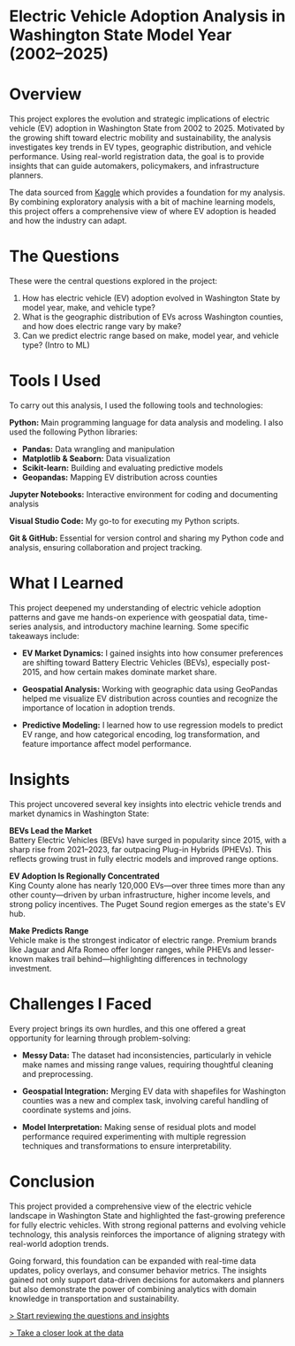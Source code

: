 # Electric Vehicle Adoption Analysis in Washington State Model Year (2002–2025)

# Overview

This project explores the evolution and strategic implications of electric vehicle (EV) adoption in Washington State from 2002 to 2025. Motivated by the growing shift toward electric mobility and sustainability, the analysis investigates key trends in EV types, geographic distribution, and vehicle performance. Using real-world registration data, the goal is to provide insights that can guide automakers, policymakers, and infrastructure planners.

The data sourced from [Kaggle](https://www.kaggle.com/datasets/ricardobj/electric-vehicle-population) which provides a foundation for my analysis. By combining exploratory analysis with a bit of machine learning models, this project offers a comprehensive view of where EV adoption is headed and how the industry can adapt.

# The Questions
These were the central questions explored in the project:
1. How has electric vehicle (EV) adoption evolved in Washington State by model year, make, and vehicle type?
2. What is the geographic distribution of EVs across Washington counties, and how does electric range vary by make?
3. Can we predict electric range based on make, model year, and vehicle type? (Intro to ML)

# Tools I Used

To carry out this analysis, I used the following tools and technologies:

**Python:** Main programming language for data analysis and modeling. I also used the following Python libraries:
- **Pandas:** Data wrangling and manipulation
- **Matplotlib & Seaborn:** Data visualization
- **Scikit-learn:** Building and evaluating predictive models
- **Geopandas:** Mapping EV distribution across counties

**Jupyter Notebooks:** Interactive environment for coding and documenting analysis

**Visual Studio Code:** My go-to for executing my Python scripts.

**Git & GitHub:** Essential for version control and sharing my Python code and analysis, ensuring collaboration and project tracking.

# What I Learned

This project deepened my understanding of electric vehicle adoption patterns and gave me hands-on experience with geospatial data, time-series analysis, and introductory machine learning. Some specific takeaways include:

- **EV Market Dynamics:** I gained insights into how consumer preferences are shifting toward Battery Electric Vehicles (BEVs), especially post-2015, and how certain makes dominate market share.

- **Geospatial Analysis:** Working with geographic data using GeoPandas helped me visualize EV distribution across counties and recognize the importance of location in adoption trends.

- **Predictive Modeling:** I learned how to use regression models to predict EV range, and how categorical encoding, log transformation, and feature importance affect model performance.


# Insights

This project uncovered several key insights into electric vehicle trends and market dynamics in Washington State:

**BEVs Lead the Market**  
Battery Electric Vehicles (BEVs) have surged in popularity since 2015, with a sharp rise from 2021–2023, far outpacing Plug-in Hybrids (PHEVs). This reflects growing trust in fully electric models and improved range options.

**EV Adoption Is Regionally Concentrated**  
King County alone has nearly 120,000 EVs—over three times more than any other county—driven by urban infrastructure, higher income levels, and strong policy incentives. The Puget Sound region emerges as the state's EV hub.

**Make Predicts Range**  
Vehicle make is the strongest indicator of electric range. Premium brands like Jaguar and Alfa Romeo offer longer ranges, while PHEVs and lesser-known makes trail behind—highlighting differences in technology investment.


# Challenges I Faced

Every project brings its own hurdles, and this one offered a great opportunity for learning through problem-solving:

- **Messy Data:** The dataset had inconsistencies, particularly in vehicle make names and missing range values, requiring thoughtful cleaning and preprocessing.

- **Geospatial Integration:** Merging EV data with shapefiles for Washington counties was a new and complex task, involving careful handling of coordinate systems and joins.

- **Model Interpretation:** Making sense of residual plots and model performance required experimenting with multiple regression techniques and transformations to ensure interpretability.

# Conclusion

This project provided a comprehensive view of the electric vehicle landscape in Washington State and highlighted the fast-growing preference for fully electric vehicles. With strong regional patterns and evolving vehicle technology, this analysis reinforces the importance of aligning strategy with real-world adoption trends.

Going forward, this foundation can be expanded with real-time data updates, policy overlays, and consumer behavior metrics. The insights gained not only support data-driven decisions for automakers and planners but also demonstrate the power of combining analytics with domain knowledge in transportation and sustainability.


[> Start reviewing the questions and insights](/Python/README.md)

[> Take a closer look at the data](/Python/)
